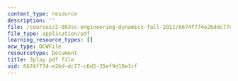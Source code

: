 ```yaml
---
content_type: resource
description: ''
file: /courses/2-003sc-engineering-dynamics-fall-2011/6674f774e2bddc77c6d235ef9d10e1cf_d00XI_UTKQo.pdf
file_type: application/pdf
learning_resource_types: []
ocw_type: OCWFile
resourcetype: Document
title: 3play pdf file
uid: 6674f774-e2bd-dc77-c6d2-35ef9d10e1cf
---
```

